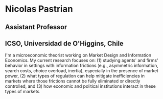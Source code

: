 <!--### Hi there 👋
-->
<!--
**nicolaspastrian/nicolaspastrian** is a ✨ _special_ ✨ repository because its `README.md` (this file) appears on your GitHub profile.

Here are some ideas to get you started:

- 🔭 I’m currently working on ...
- 🌱 I’m currently learning ...
- 👯 I’m looking to collaborate on ...
- 🤔 I’m looking for help with ...
- 💬 Ask me about ...
- 📫 How to reach me: ...
- 😄 Pronouns: ...
- ⚡ Fun fact: ...
-->

# Nicolas Pastrian
## Assistant Professor
## ICSO, Universidad de O'Higgins, Chile

I'm a microeconomic theorist working on Market Design and Information Economics. My current research focuses on: (1) studying agents' and firms' behavior in settings with information frictions (e.g., asymmetric information, search costs, choice overload, inertia), especially in the presence of market power, (2) what types of regulation can help mitigate inefficiencies in markets where those frictions cannot be fully eliminated or directly controlled, and (3) how economic and political institutions interact in these types of markets.
